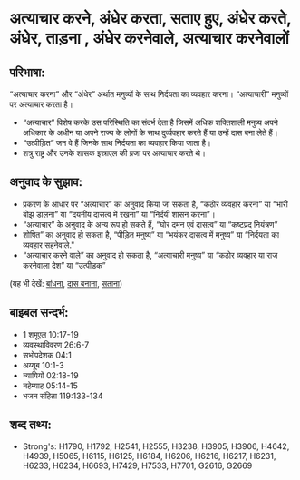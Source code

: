 # अत्याचार करने, अंधेर करता, सताए हुए, अंधेर करते, अंधेर, ताड़ना , अंधेर करनेवाले, अत्याचार करनेवालों #

## परिभाषा: ##

“अत्याचार करना” और “अंधेर” अर्थात मनुष्यों के साथ निर्दयता का व्यवहार करना। “अत्याचारी” मनुष्यों पर अत्याचार करता है।

* “अत्याचार” विशेष करके उस परिस्थिति का संदर्भ देता है जिसमें अधिक शक्तिशाली मनुष्य अपने अधिकार के अधीन या अपने राज्य के लोगों के साथ दुर्व्यवहार करते हैं या उन्हें दास बना लेते हैं।
* “उत्पीड़ित” जन वे हैं जिनके साथ निर्दयता का व्यवहार किया जाता है।
* शत्रु राष्ट्र और उनके शासक इस्राएल की प्रजा पर अत्याचार करते थे।

## अनुवाद के सुझाव: ##

* प्रकरण के आधार पर “अत्याचार” का अनुवाद किया जा सकता है, “कठोर व्यवहार करना” या “भारी बोझ डालना” या “दयनीय दासत्व में रखना” या “निर्दयी शासन करना”।
* “अत्याचार” के अनुवाद के अन्य रूप हो सकते हैं, “घोर दमन एवं दासत्व” या “कष्टप्रद नियंत्रण”
* शोषित” का अनुवाद हो सकता है, “पीड़ित मनुष्य” या “भयंकर दासत्व में मनुष्य” या “निर्दयता का व्यवहार सहनेवाले."
* “अत्याचार करने वाले” का अनुवाद हो सकता है, “अत्याचारी मनुष्य” या “कठोर व्यवहार या राज करनेवाला देश” या “उत्पीड़क”

(यह भी देखें: [बांधना](../bond.md), [दास बनाना](../enslave.md), [सताना](../persecute.md))

## बाइबल सन्दर्भ: ##

* 1 शमूएल 10:17-19
* व्यवस्थाविवरण 26:6-7
* सभोपदेशक 04:1
* अय्यूब 10:1-3
* न्यायियों 02:18-19
* नहेम्याह 05:14-15
* भजन संहिता 119:133-134

## शब्द तथ्य: ##

* Strong's: H1790, H1792, H2541, H2555, H3238, H3905, H3906, H4642, H4939, H5065, H6115, H6125, H6184, H6206, H6216, H6217, H6231, H6233, H6234, H6693, H7429, H7533, H7701, G2616, G2669
